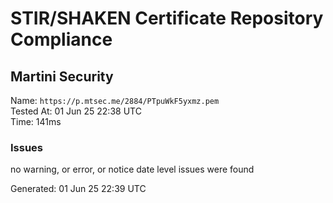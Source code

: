 # STIR/SHAKEN Certificate Repository Compliance

## Martini Security

Name: `https://p.mtsec.me/2884/PTpuWkF5yxmz.pem`\
Tested At: 01 Jun 25 22:38 UTC\
Time: 141ms

### Issues

no warning, or error, or notice date level issues were found

Generated: 01 Jun 25 22:39 UTC